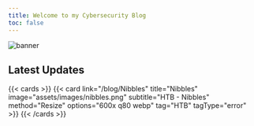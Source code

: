 ```yaml
---
title: Welcome to my Cybersecurity Blog
toc: false
---
```


![banner](banner.jpg)

## Latest Updates

{{< cards >}}
{{< card link="/blog/Nibbles" title="Nibbles" image="assets/images/nibbles.png" subtitle="HTB - Nibbles" method="Resize" options="600x q80 webp" tag="HTB" tagType="error" >}}
{{< /cards >}}
